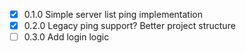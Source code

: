 - [X] 0.1.0 Simple server list ping implementation
- [X] 0.2.0 Legacy ping support? Better project structure
- [ ] 0.3.0 Add login logic